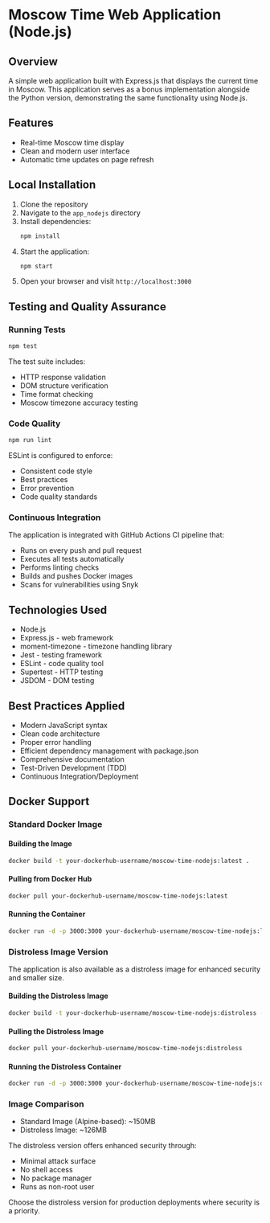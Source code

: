 # Moscow Time Web Application (Node.js)

## Overview
A simple web application built with Express.js that displays the current time in Moscow. This application serves as a bonus implementation alongside the Python version, demonstrating the same functionality using Node.js.

## Features
- Real-time Moscow time display
- Clean and modern user interface
- Automatic time updates on page refresh

## Local Installation

1. Clone the repository
2. Navigate to the `app_nodejs` directory
3. Install dependencies:
   ```bash
   npm install
   ```
4. Start the application:
   ```bash
   npm start
   ```
5. Open your browser and visit `http://localhost:3000`

## Testing and Quality Assurance

### Running Tests
```bash
npm test
```

The test suite includes:
- HTTP response validation
- DOM structure verification
- Time format checking
- Moscow timezone accuracy testing

### Code Quality
```bash
npm run lint
```

ESLint is configured to enforce:
- Consistent code style
- Best practices
- Error prevention
- Code quality standards

### Continuous Integration
The application is integrated with GitHub Actions CI pipeline that:
- Runs on every push and pull request
- Executes all tests automatically
- Performs linting checks
- Builds and pushes Docker images
- Scans for vulnerabilities using Snyk

## Technologies Used
- Node.js
- Express.js - web framework
- moment-timezone - timezone handling library
- Jest - testing framework
- ESLint - code quality tool
- Supertest - HTTP testing
- JSDOM - DOM testing

## Best Practices Applied
- Modern JavaScript syntax
- Clean code architecture
- Proper error handling
- Efficient dependency management with package.json
- Comprehensive documentation
- Test-Driven Development (TDD)
- Continuous Integration/Deployment

## Docker Support

### Standard Docker Image

#### Building the Image
```bash
docker build -t your-dockerhub-username/moscow-time-nodejs:latest .
```

#### Pulling from Docker Hub
```bash
docker pull your-dockerhub-username/moscow-time-nodejs:latest
```

#### Running the Container
```bash
docker run -d -p 3000:3000 your-dockerhub-username/moscow-time-nodejs:latest
```

### Distroless Image Version

The application is also available as a distroless image for enhanced security and smaller size.

#### Building the Distroless Image
```bash
docker build -t your-dockerhub-username/moscow-time-nodejs:distroless -f distroless.Dockerfile .
```

#### Pulling the Distroless Image
```bash
docker pull your-dockerhub-username/moscow-time-nodejs:distroless
```

#### Running the Distroless Container
```bash
docker run -d -p 3000:3000 your-dockerhub-username/moscow-time-nodejs:distroless
```

### Image Comparison
- Standard Image (Alpine-based): ~150MB
- Distroless Image: ~126MB

The distroless version offers enhanced security through:
- Minimal attack surface
- No shell access
- No package manager
- Runs as non-root user

Choose the distroless version for production deployments where security is a priority.

